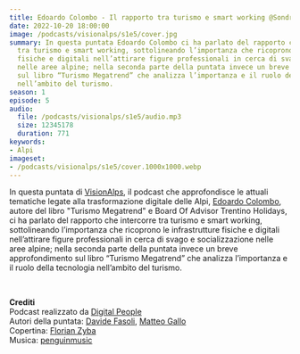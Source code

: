 ```yaml
---
title: Edoardo Colombo - Il rapporto tra turismo e smart working @Sondrio
date: 2022-10-20 18:00:00
image: /podcasts/visionalps/s1e5/cover.jpg
summary: In questa puntata Edoardo Colombo ci ha parlato del rapporto che intercorre
  tra turismo e smart working, sottolineando l’importanza che ricoprono le infrastrutture
  fisiche e digitali nell’attirare figure professionali in cerca di svago e socializzazione
  nelle aree alpine; nella seconda parte della puntata invece un breve approfondimento
  sul libro “Turismo Megatrend” che analizza l’importanza e il ruolo della tecnologia
  nell’ambito del turismo.
season: 1
episode: 5
audio:
  file: /podcasts/visionalps/s1e5/audio.mp3
  size: 12345178
  duration: 771
keywords:
- Alpi
imageset:
- /podcasts/visionalps/s1e5/cover.1000x1000.webp
---
```


In questa puntata di [VisionAlps](https://www.visionalps.com/), il podcast che approfondisce le attuali tematiche legate alla trasformazione digitale delle Alpi, [Edoardo Colombo](https://www.linkedin.com/in/edocolombo/), autore del libro "Turismo Megatrend" e Board Of Advisor Trentino Holidays, ci ha parlato del rapporto che intercorre tra turismo e smart working, sottolineando l’importanza che ricoprono le infrastrutture fisiche e digitali nell’attirare figure professionali in cerca di svago e socializzazione nelle aree alpine; nella seconda parte della puntata invece un breve approfondimento sul libro “Turismo Megatrend” che analizza l’importanza e il ruolo della tecnologia nell’ambito del turismo.

<br>

**Crediti**<br>
Podcast realizzato da [Digital People](https://w3id.org/digitalpeople)<br>
Autori della puntata: [Davide Fasoli](https://www.linkedin.com/in/davide-fasoli-2b3246179/), [Matteo Gallo](https://www.linkedin.com/in/matteo-gallo-4a5ab31a8/)<br>
Copertina: [Florian Zyba](https://www.linkedin.com/in/florian-zyba/)<br>
Musica: [penguinmusic](https://pixabay.com/users/penguinmusic-24940186/)